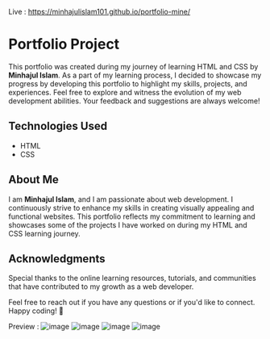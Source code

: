 Live : https://minhajulislam101.github.io/portfolio-mine/
# Portfolio Project

This portfolio was created during my journey of learning HTML and CSS by **Minhajul Islam**. As a part of my learning process, I decided to showcase my progress by developing this portfolio to highlight my skills, projects, and experiences. Feel free to explore and witness the evolution of my web development abilities. Your feedback and suggestions are always welcome!

## Technologies Used
- HTML
- CSS

## About Me
I am **Minhajul Islam**, and I am passionate about web development. I continuously strive to enhance my skills in creating visually appealing and functional websites. This portfolio reflects my commitment to learning and showcases some of the projects I have worked on during my HTML and CSS learning journey.

## Acknowledgments
Special thanks to the online learning resources, tutorials, and communities that have contributed to my growth as a web developer.

Feel free to reach out if you have any questions or if you'd like to connect. Happy coding! 🚀

Preview : 
![image](https://github.com/minhajulislam101/portfolio-mine/assets/62748402/6d36f5f4-125e-430a-80bb-1b6f0d41d6b5)
![image](https://github.com/minhajulislam101/portfolio-mine/assets/62748402/394c474d-dc5f-49b5-92ae-08286e216d81)
![image](https://github.com/minhajulislam101/portfolio-mine/assets/62748402/c4cc5899-e7b4-4b63-b591-c8f4880b6eb9)
![image](https://github.com/minhajulislam101/portfolio-mine/assets/62748402/a2c4f72a-0edf-44de-9fe7-dc664e2d76cb)




